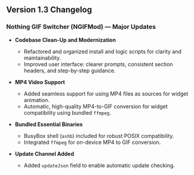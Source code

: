 ## Version 1.3 Changelog

### Nothing GIF Switcher (NGIFMod) — Major Updates

- **Codebase Clean-Up and Modernization**
  - Refactored and organized install and logic scripts for clarity and maintainability.
  - Improved user interface: clearer prompts, consistent section headers, and step-by-step guidance.

- **MP4 Video Support**
  - Added seamless support for using MP4 files as sources for widget animation.
  - Automatic, high-quality MP4-to-GIF conversion for widget compatibility using bundled `ffmpeg`.

- **Bundled Essential Binaries**
  - BusyBox shell (`ashb`) included for robust POSIX compatibility.
  - Integrated `ffmpeg` for on-device MP4 to GIF conversion.

- **Update Channel Added**
  - Added `updateJson` field to enable automatic update checking.